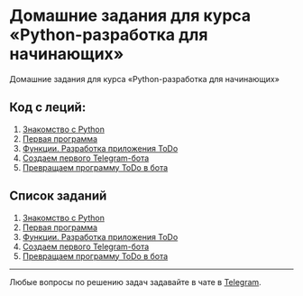 # Домашние задания для курса «Python-разработка для начинающих»

Домашние задания для курса «Python-разработка для начинающих»

## Код с леций:
1. [Знакомство с Python](./lections_code/1/)
2. [Первая программа](./lections_code/2/)
3. [Функции. Разработка приложения ToDo](./lections_code/3/)
4. [Создаем первого Telegram-бота](./lections_code/4/)
5. [Превращаем программу ToDo в бота](./lections_code/5/)

## Список заданий
 1. [Знакомство с Python](homeworks/1.md)  
 2. [Первая программа](homeworks/2.md)
 3. [Функции. Разработка приложения ToDo](homeworks/3.md)
 4. [Создаем первого Telegram-бота](homeworks/4.md)
 5. [Превращаем программу ToDo в бота](homeworks/5.md)
 
 
---
Любые вопросы по решению задач задавайте в чате в [Telegram](https://t.me/+UvcXDintFXVmMWJi).